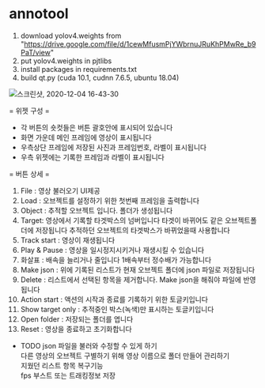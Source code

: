 # annotool
1. download yolov4.weights from "https://drive.google.com/file/d/1cewMfusmPjYWbrnuJRuKhPMwRe_b9PaT/view"
2. put yolov4.weights in pjtlibs
3. install packages in requirements.txt
4. build qt.py (cuda 10.1, cudnn 7.6.5, ubuntu 18.04)


![스크린샷, 2020-12-04 16-43-30](https://user-images.githubusercontent.com/70502705/101143621-81594580-365a-11eb-9bcf-f81cfa04b7a7.png)

= 위젯 구성 =
* 각 버튼의 숏컷들은 버튼 괄호안에 표시되어 있습니다
* 화면 가운데 메인 프레임에 영상이 표시됩니다
* 우측상단 프레임에 저장된 사진과 프레임번호, 라벨이 표시됩니다
* 우측 위젯에는 기록한 프레임과 라벨이 표시됩니다

= 버튼 상세 =
1) File : 영상 불러오기 UI제공
2) Load : 오브젝트를 설정하기 위한 첫번째 프레임을 출력합니다
3) Object : 추적할 오브젝트 입니다. 폴더가 생성됩니다
4) Target: 영상에서 기록할 타겟박스의 넘버입니다 타겟이 바뀌어도 같은 오브젝트폴더에 저장됩니다
추적하던 오브젝트의 타겟박스가 바뀌었을때 사용합니다
5) Track start : 영상이 재생됩니다
6) Play & Pause : 영상을 일시정지시키거나 재생시킬 수 있습니다
7) 화살표 : 배속을 늘리거나 줄입니다 1배속부터 정수배가 가능합니다
8) Make json : 위에 기록된 리스트가 현재 오브젝트 폴더에 json 파일로 저장됩니다
9) Delete : 리스트에서 선택된 항목을 제거합니다. Make json을 해줘야 파일에 반영됩니다
10) Action start : 액션의 시작과 종료를 기록하기 위한 토글키입니다
11) Show target only : 추적중인 박스(녹색)만 표시하는 토글키입니다
12) Open folder : 저장되는 폴더를 엽니다
13) Reset : 영상을 종료하고 초기화합니다


* TODO
 json 파일을 불러와 수정할 수 있게 하기  
 다른 영상의 오브젝트 구별하기 위해 영상 이름으로 폴더 만들어 관리하기  
 지웠던 리스트 항목 복구기능  
 fps 부스트 또는 트래킹정보 저장  

